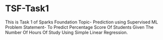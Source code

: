 # TSF-Task1
This is Task 1 of Sparks Foundation 
Topic- Prediction using Supervised ML
Problem Statement- To Predict Percentage Score Of Students Given The Number Of Hours Of Study Using Simple Linear Regression.
